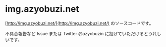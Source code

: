 # img.azyobuzi.net #
[http://img.azyobuzi.net/](http://img.azyobuzi.net/) のソースコードです。

不具合報告など Issue または Twitter @azyobuzin に投げていただけるとうれしいです。